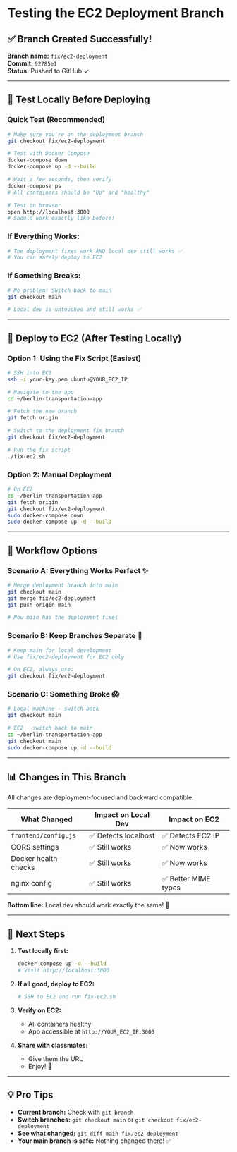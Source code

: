 # Testing the EC2 Deployment Branch

## ✅ Branch Created Successfully!

**Branch name:** `fix/ec2-deployment`  
**Commit:** `92785e1`  
**Status:** Pushed to GitHub ✓

---

## 🧪 Test Locally Before Deploying

### Quick Test (Recommended)
```bash
# Make sure you're on the deployment branch
git checkout fix/ec2-deployment

# Test with Docker Compose
docker-compose down
docker-compose up -d --build

# Wait a few seconds, then verify
docker-compose ps
# All containers should be "Up" and "healthy"

# Test in browser
open http://localhost:3000
# Should work exactly like before!
```

### If Everything Works:
```bash
# The deployment fixes work AND local dev still works ✅
# You can safely deploy to EC2
```

### If Something Breaks:
```bash
# No problem! Switch back to main
git checkout main

# Local dev is untouched and still works ✅
```

---

## 🚀 Deploy to EC2 (After Testing Locally)

### Option 1: Using the Fix Script (Easiest)
```bash
# SSH into EC2
ssh -i your-key.pem ubuntu@YOUR_EC2_IP

# Navigate to the app
cd ~/berlin-transportation-app

# Fetch the new branch
git fetch origin

# Switch to the deployment fix branch
git checkout fix/ec2-deployment

# Run the fix script
./fix-ec2.sh
```

### Option 2: Manual Deployment
```bash
# On EC2
cd ~/berlin-transportation-app
git fetch origin
git checkout fix/ec2-deployment
sudo docker-compose down
sudo docker-compose up -d --build
```

---

## 🔄 Workflow Options

### Scenario A: Everything Works Perfect ✨
```bash
# Merge deployment branch into main
git checkout main
git merge fix/ec2-deployment
git push origin main

# Now main has the deployment fixes
```

### Scenario B: Keep Branches Separate 🔀
```bash
# Keep main for local development
# Use fix/ec2-deployment for EC2 only

# On EC2, always use:
git checkout fix/ec2-deployment
```

### Scenario C: Something Broke 😱
```bash
# Local machine - switch back
git checkout main

# EC2 - switch back to main
cd ~/berlin-transportation-app
git checkout main
sudo docker-compose up -d --build
```

---

## 📊 Changes in This Branch

All changes are deployment-focused and backward compatible:

| What Changed | Impact on Local Dev | Impact on EC2 |
|--------------|---------------------|---------------|
| `frontend/config.js` | ✅ Detects localhost | ✅ Detects EC2 IP |
| CORS settings | ✅ Still works | ✅ Now works |
| Docker health checks | ✅ Still works | ✅ Now works |
| nginx config | ✅ Still works | ✅ Better MIME types |

**Bottom line:** Local dev should work exactly the same! 🎯

---

## 🎯 Next Steps

1. **Test locally first:**
   ```bash
   docker-compose up -d --build
   # Visit http://localhost:3000
   ```

2. **If all good, deploy to EC2:**
   ```bash
   # SSH to EC2 and run fix-ec2.sh
   ```

3. **Verify on EC2:**
   - All containers healthy
   - App accessible at `http://YOUR_EC2_IP:3000`

4. **Share with classmates:**
   - Give them the URL
   - Enjoy! 🎉

---

## 💡 Pro Tips

- **Current branch:** Check with `git branch`
- **Switch branches:** `git checkout main` or `git checkout fix/ec2-deployment`
- **See what changed:** `git diff main fix/ec2-deployment`
- **Your main branch is safe:** Nothing changed there! ✅
